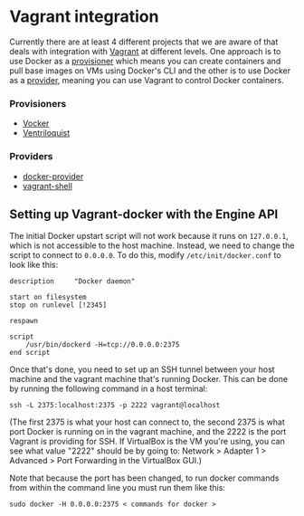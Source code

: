 # Vagrant integration

Currently there are at least 4 different projects that we are aware of that deals
with integration with [Vagrant](http://vagrantup.com/) at different levels. One
approach is to use Docker as a [provisioner](http://docs.vagrantup.com/v2/provisioning/index.html)
which means you can create containers and pull base images on VMs using Docker's
CLI and the other is to use Docker as a [provider](http://docs.vagrantup.com/v2/providers/index.html),
meaning you can use Vagrant to control Docker containers.


### Provisioners

* [Vocker](https://github.com/fgrehm/vocker)
* [Ventriloquist](https://github.com/fgrehm/ventriloquist)

### Providers

* [docker-provider](https://github.com/fgrehm/docker-provider)
* [vagrant-shell](https://github.com/destructuring/vagrant-shell)

## Setting up Vagrant-docker with the Engine API

The initial Docker upstart script will not work because it runs on `127.0.0.1`, which is not accessible to the host machine. Instead, we need to change the script to connect to `0.0.0.0`. To do this, modify `/etc/init/docker.conf` to look like this:

```
description     "Docker daemon"

start on filesystem
stop on runlevel [!2345]

respawn

script
    /usr/bin/dockerd -H=tcp://0.0.0.0:2375
end script
```

Once that's done, you need to set up an SSH tunnel between your host machine and the vagrant machine that's running Docker. This can be done by running the following command in a host terminal:

```
ssh -L 2375:localhost:2375 -p 2222 vagrant@localhost
```

(The first 2375 is what your host can connect to, the second 2375 is what port Docker is running on in the vagrant machine, and the 2222 is the port Vagrant is providing for SSH. If VirtualBox is the VM you're using, you can see what value "2222" should be by going to: Network > Adapter 1 > Advanced > Port Forwarding in the VirtualBox GUI.)

Note that because the port has been changed, to run docker commands from within the command line you must run them like this:

```
sudo docker -H 0.0.0.0:2375 < commands for docker >
```
